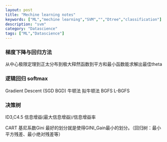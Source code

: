 ```yaml
---
layout: post
title: "Mechine learning notes"
keywords: ["ML","mechine learning","SVM","","Dtree","classification"]
description: "svm"
category: "Datascience"
tags: ["ML","Datascience"]
---
```


### 梯度下降与回归方法

从中心极限定理到正太分布到极大释然函数到平方和最小函数能求解出最佳theta

### 逻辑回归 softmax

Gradient Descent (SGD BGD)
牛顿法
拟牛顿法
BGFS
L-BGFS


### 决策树

ID3,C4.5  信息增益(最大信息增益)/信息增益率 

CART  基尼系数Gini 最好的划分就是使得GINI_Gain最小的划分。（回归树：最小平方残差、最小绝对残差等）
